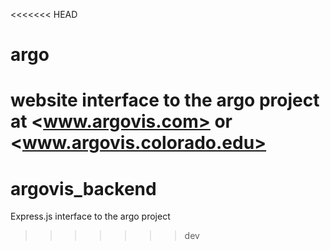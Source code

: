 <<<<<<< HEAD
# argo
website interface to the argo project at <www.argovis.com> or <www.argovis.colorado.edu>
=======
# argovis_backend
Express.js interface to the argo project
>>>>>>> dev


